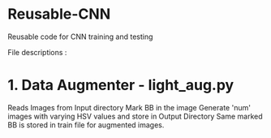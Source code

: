# Reusable-CNN
Reusable code for CNN training and testing

File descriptions :
  # 1. Data Augmenter - light_aug.py
  Reads Images from Input directory
  Mark BB in the image
  Generate 'num' images with varying HSV values and store in Output Directory
  Same marked BB is stored in train file for augmented images.
  
